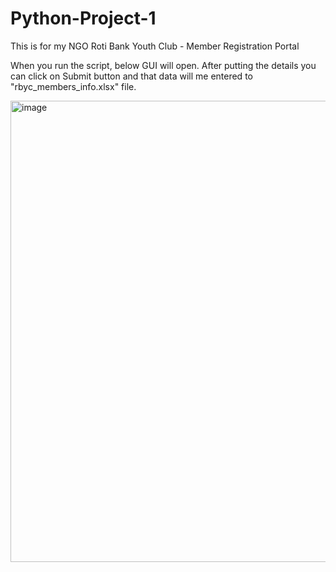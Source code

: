 # Python-Project-1
This is for my NGO Roti Bank Youth Club - Member Registration Portal

When you run the script, below GUI will open. After putting the details you can click on Submit button and that data will me entered to "rbyc_members_info.xlsx" file.

<img width="1366" height="738" alt="image" src="https://github.com/user-attachments/assets/54b5e6e1-683a-47d7-b4c2-c228165fca86" />

